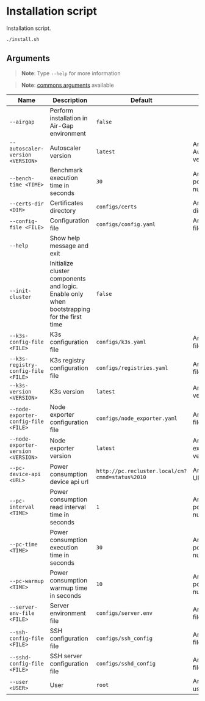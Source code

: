 # Installation script

Installation script.

```sh
./install.sh
```

## Arguments

> **Note**: Type `--help` for more information

> **Note**: [commons arguments](../scripts/README.md#commons-arguments) available

| **Name**                             | **Description**                                                                            | **Default**                                     | **Values**                |
| ------------------------------------ | ------------------------------------------------------------------------------------------ | ----------------------------------------------- | ------------------------- |
| `--airgap`                           | Perform installation in Air-Gap environment                                                | `false`                                         |
| `--autoscaler-version <VERSION>`     | Autoscaler version                                                                         | `latest`                                        | Any Autoscaler version    |
| `--bench-time <TIME>`                | Benchmark execution time in seconds                                                        | `30`                                            | Any positive number       |
| `--certs-dir <DIR>`                  | Certificates directory                                                                     | `configs/certs`                                 | Any valid directory       |
| `--config-file <FILE>`               | Configuration file                                                                         | `configs/config.yaml`                           | Any valid file            |
| `--help`                             | Show help message and exit                                                                 |
| `--init-cluster`                     | Initialize cluster components and logic. Enable only when bootstrapping for the first time | `false`                                         |
| `--k3s-config-file <FILE>`           | K3s configuration file                                                                     | `configs/k3s.yaml`                              | Any valid file            |
| `--k3s-registry-config-file <FILE>`  | K3s registry configuration file                                                            | `configs/registries.yaml`                       | Any valid file            |
| `--k3s-version <VERSION>`            | K3s version                                                                                | `latest`                                        | Any K3s version           |
| `--node-exporter-config-file <FILE>` | Node exporter configuration file                                                           | `configs/node_exporter.yaml`                    | Any valid file            |
| `--node-exporter-version <VERSION>`  | Node exporter version                                                                      | `latest`                                        | Any Node exporter version |
| `--pc-device-api <URL>`              | Power consumption device api url                                                           | `http://pc.recluster.local/cm?cmnd=status%2010` | Any valid URL             |
| `--pc-interval <TIME>`               | Power consumption read interval time in seconds                                            | `1`                                             | Any positive number       |
| `--pc-time <TIME>`                   | Power consumption execution time in seconds                                                | `30`                                            | Any positive number       |
| `--pc-warmup <TIME>`                 | Power consumption warmup time in seconds                                                   | `10`                                            | Any positive number       |
| `--server-env-file <FILE>`           | Server environment file                                                                    | `configs/server.env`                            | Any valid file            |
| `--ssh-config-file <FILE>`           | SSH configuration file                                                                     | `configs/ssh_config`                            | Any valid file            |
| `--sshd-config-file <FILE>`          | SSH server configuration file                                                              | `configs/sshd_config`                           | Any valid file            |
| `--user <USER>`                      | User                                                                                       | `root`                                          | Any valid user            |
